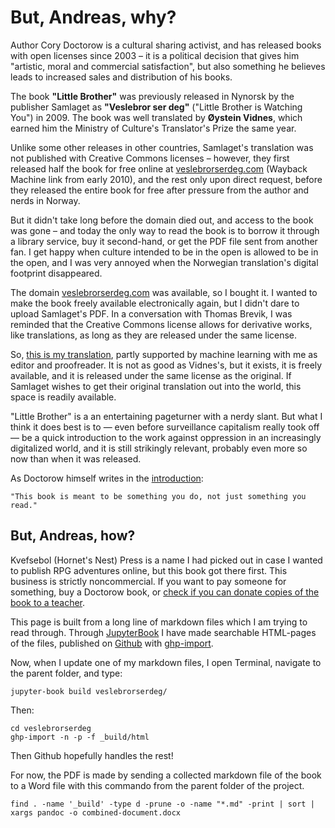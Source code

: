 # But, Andreas, why?

Author Cory Doctorow is a cultural sharing activist, and has released books with open licenses since 2003 – it is a political decision that gives him "artistic, moral and commercial satisfaction", but also something he believes leads to increased sales and distribution of his books.

The book **"Little Brother"** was previously released in Nynorsk by the publisher Samlaget as **"Veslebror ser deg"** ("Little Brother is Watching You") in 2009. The book was well translated by **Øystein Vidnes**, which earned him the Ministry of Culture's Translator's Prize the same year.

Unlike some other releases in other countries, Samlaget's translation was not published with Creative Commons licenses – however, they first released half the book for free online at [veslebrorserdeg.com](https://web.archive.org/web/20100104043824/http://www.veslebrorserdeg.com) (Wayback Machine link from early 2010), and the rest only upon direct request, before they released the entire book for free after pressure from the author and nerds in Norway.

But it didn't take long before the domain died out, and access to the book was gone – and today the only way to read the book is to borrow it through a library service, buy it second-hand, or get the PDF file sent from another fan. I get happy when culture intended to be in the open is allowed to be in the open, and I was very annoyed when the Norwegian translation's digital footprint disappeared.

The domain [veslebrorserdeg.com](http://www.veslebrorserdeg.com) was available, so I bought it. I wanted to make the book freely available electronically again, but I didn't dare to upload Samlaget's PDF. In a conversation with Thomas Brevik, I was reminded that the Creative Commons license allows for derivative works, like translations, as long as they are released under the same license.

So, [this is my translation](/02-boka/01-Kapittel1.md), partly supported by machine learning with me as editor and proofreader. It is not as good as Vidnes's, but it exists, it is freely available, and it is released under the same license as the original. If Samlaget wishes to get their original translation out into the world, this space is readily available.

"Little Brother" is a an entertaining pageturner with a nerdy slant. But what I think it does best is to — even before surveillance capitalism really took off — be a quick introduction to the work against oppression in an increasingly digitalized world, and it is still strikingly relevant, probably even more so now than when it was released.

As Doctorow himself writes in the [introduction](/01-intro/02-intro.md):

    "This book is meant to be something you do, not just something you read."

## But, Andreas, how?
Kvefsebol (Hornet's Nest) Press is a name I had picked out in case I wanted to publish RPG adventures online, but this book got there first. This business is strictly noncommercial. If you want to pay someone for something, buy a Doctorow book, or [check if you can donate copies of the book to a teacher](https://craphound.com/littlebrother/donate/). 

This page is built from a long line of markdown files which I am trying to read through. Through [JupyterBook](https://jupyterbook.org/en/stable/start/build.html) I have made searchable HTML-pages of the files, published on [Github](https://github.com/tanketom/veslebrorserdeg) with [ghp-import](https://github.com/c-w/ghp-import).

Now, when I update one of my markdown files, I open Terminal, navigate to the parent folder, and type:

```
jupyter-book build veslebrorserdeg/
```

Then:

```
cd veslebrorserdeg
ghp-import -n -p -f _build/html
```

Then Github hopefully handles the rest!

For now, the PDF is made by sending a collected markdown file of the book to a Word file with this commando from the parent folder of the project.

```
find . -name '_build' -type d -prune -o -name "*.md" -print | sort | xargs pandoc -o combined-document.docx
```